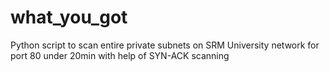 # what_you_got
Python script to scan entire private subnets on SRM University network for port 80 under 20min with help of SYN-ACK scanning
